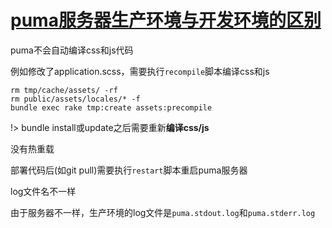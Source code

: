 # [puma服务器生产环境与开发环境的区别](/2019/11/puma_production.md)

<i class="fa fa-hashtag"></i>
puma不会自动编译css和js代码

例如修改了application.scss，需要执行`recompile`脚本编译css和js

```
rm tmp/cache/assets/ -rf
rm public/assets/locales/* -f
bundle exec rake tmp:create assets:precompile
```

!> bundle install或update之后需要重新**编译css/js**

<i class="fa fa-hashtag"></i>
没有热重载

部署代码后(如git pull)需要执行`restart`脚本重启puma服务器

<i class="fa fa-hashtag"></i>
log文件名不一样

由于服务器不一样，生产环境的log文件是`puma.stdout.log`和`puma.stderr.log`
